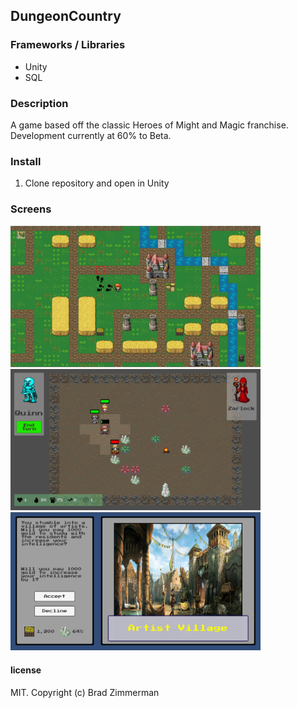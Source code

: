 ## DungeonCountry

### Frameworks / Libraries
* Unity
* SQL

### Description

A game based off the classic Heroes of Might and Magic franchise. Development currently at 60% to Beta.

### Install

1. Clone repository and open in Unity

### Screens

<img src="./Screens/Screen01.png" width="400"/>
<img src="./Screens/Screen02.png" width="400"/>
<img src="./Screens/Screen03.png" width="400"/>

#### license

MIT. Copyright (c) Brad Zimmerman
